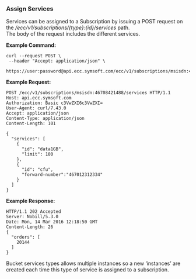 ### Assign Services

Services can be assigned to a Subscription by issuing a POST request on the _/ecc/v1/subscriptions/{type}:{id}/services_ path.   
The body of the request includes the different services.

**Example Command:**

```
curl --request POST \
 --header "Accept: application/json" \
 https://user:password@api.ecc.symsoft.com/ecc/v1/subscriptions/msisdn:46708421488/services/
```

**Example Request:**

```
POST /ecc/v1/subscriptions/msisdn:46708421488/services HTTP/1.1
Host: api.ecc.symsoft.com
Authorization: Basic c3VwZXI6c3VwZXI=
User-Agent: curl/7.43.0
Accept: application/json
Content-Type: application/json
Content-Length: 101

{
  "services": [
    {
      "id": "data1GB",
      "limit": 100
    },
    {
      "id": "cfu",
      "forward-number":"467012312334" 
    }
  ]
}
```

**Example Response:**

```
HTTP/1.1 202 Accepted
Server: Nobill/5.3.0
Date: Mon, 14 Mar 2016 12:18:50 GMT
Content-Length: 26
{
  "orders": [
    20144
  ]
}
```

Bucket services types allows multiple instances so a new ‘instances’ are created each time this type of service is assigned to a subscription.


